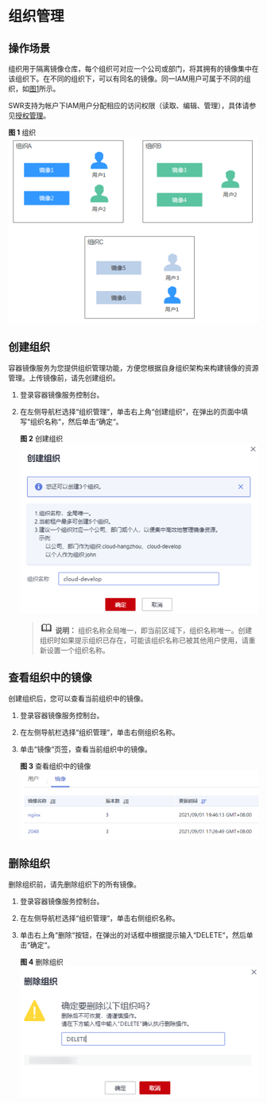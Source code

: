 # 组织管理<a name="swr_01_0014"></a>

## 操作场景<a name="section164084915336"></a>

组织用于隔离镜像仓库，每个组织可对应一个公司或部门，将其拥有的镜像集中在该组织下。在不同的组织下，可以有同名的镜像。同一IAM用户可属于不同的组织，如[图1](#fig1924953913304)所示。

SWR支持为帐户下IAM用户分配相应的访问权限（读取、编辑、管理），具体请参见[授权管理](授权管理.md)。

**图 1**  组织<a name="fig1924953913304"></a>  
![](figures/组织.png "组织")

## 创建组织<a name="section12921632181415"></a>

容器镜像服务为您提供组织管理功能，方便您根据自身组织架构来构建镜像的资源管理。上传镜像前，请先创建组织。

1.  登录容器镜像服务控制台。
2.  在左侧导航栏选择“组织管理“，单击右上角“创建组织“，在弹出的页面中填写“组织名称“，然后单击“确定“。

    **图 2**  创建组织<a name="zh-cn_topic_0083723847_fig184726532363"></a>  
    ![](figures/创建组织.png "创建组织")

    >![](public_sys-resources/icon-note.gif) **说明：** 
    >组织名称全局唯一，即当前区域下，组织名称唯一。创建组织时如果提示组织已存在，可能该组织名称已被其他用户使用，请重新设置一个组织名称。


## 查看组织中的镜像<a name="section119666311518"></a>

创建组织后，您可以查看当前组织中的镜像。

1.  登录容器镜像服务控制台。
2.  在左侧导航栏选择“组织管理“，单击右侧组织名称。
3.  单击“镜像“页签，查看当前组织中的镜像。

    **图 3**  查看组织中的镜像<a name="fig371410427447"></a>  
    ![](figures/查看组织中的镜像.png "查看组织中的镜像")


## 删除组织<a name="section12282112143810"></a>

删除组织前，请先删除组织下的所有镜像。

1.  登录容器镜像服务控制台。
2.  在左侧导航栏选择“组织管理“，单击右侧组织名称。
3.  单击右上角“删除“按钮，在弹出的对话框中根据提示输入“DELETE“，然后单击“确定“。

    **图 4**  删除组织<a name="fig152011835387"></a>  
    ![](figures/删除组织.png "删除组织")


